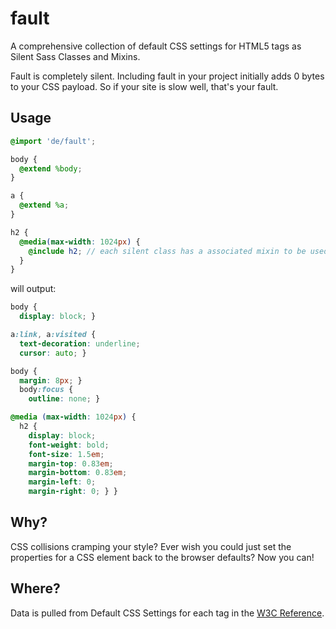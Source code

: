 # fault
A comprehensive collection of default CSS settings for HTML5 tags as Silent Sass Classes and Mixins.

Fault is completely silent. Including fault in your project initially adds 0 bytes to your CSS payload. So if your site is slow well, that's your&nbsp;fault.

## Usage

```scss
@import 'de/fault';

body {
  @extend %body;
}

a {
  @extend %a;
}

h2 {
  @media(max-width: 1024px) {
    @include h2; // each silent class has a associated mixin to be used within @media
  }
}
```

will output:

```css
body {
  display: block; }

a:link, a:visited {
  text-decoration: underline;
  cursor: auto; }

body {
  margin: 8px; }
  body:focus {
    outline: none; }

@media (max-width: 1024px) {
  h2 {
    display: block;
    font-weight: bold;
    font-size: 1.5em;
    margin-top: 0.83em;
    margin-bottom: 0.83em;
    margin-left: 0;
    margin-right: 0; } }
```

## Why?

CSS collisions cramping your style? Ever wish you could just set the properties for a CSS element back to the browser defaults? Now you&nbsp;can!

## Where?
Data is pulled from Default CSS Settings for each tag in the [W3C&nbsp;Reference](http://www.w3schools.com/tags/tag_blockquote.asp).
